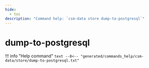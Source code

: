 ```yaml
---
hide:
  - toc
description: "Command help: `csm-data store dump-to-postgresql`"
---
```

# dump-to-postgresql

!!! info "Help command"
    ```text
    --8<-- "generated/commands_help/csm-data/store/dump-to-postgresql.txt"
    ```
